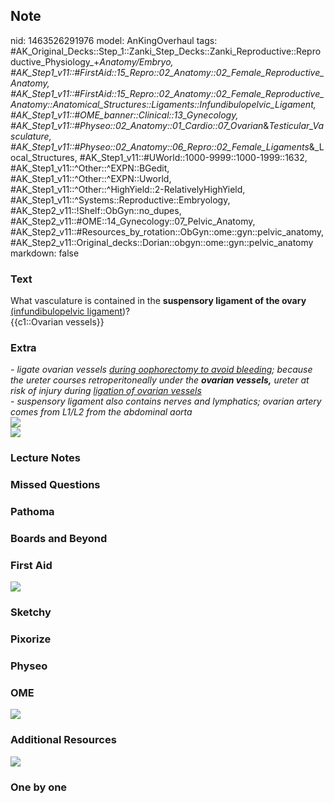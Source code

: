 ## Note
nid: 1463526291976
model: AnKingOverhaul
tags: #AK_Original_Decks::Step_1::Zanki_Step_Decks::Zanki_Reproductive::Reproductive_Physiology_+_Anatomy/Embryo, #AK_Step1_v11::#FirstAid::15_Repro::02_Anatomy::02_Female_Reproductive_Anatomy, #AK_Step1_v11::#FirstAid::15_Repro::02_Anatomy::02_Female_Reproductive_Anatomy::Anatomical_Structures::Ligaments::Infundibulopelvic_Ligament, #AK_Step1_v11::#OME_banner::Clinical::13_Gynecology, #AK_Step1_v11::#Physeo::02_Anatomy::01_Cardio::07_Ovarian_&_Testicular_Vasculature, #AK_Step1_v11::#Physeo::02_Anatomy::06_Repro::02_Female_Ligaments_&_Local_Structures, #AK_Step1_v11::#UWorld::1000-9999::1000-1999::1632, #AK_Step1_v11::^Other::^EXPN::BGedit, #AK_Step1_v11::^Other::^EXPN::Uworld, #AK_Step1_v11::^Other::^HighYield::2-RelativelyHighYield, #AK_Step1_v11::^Systems::Reproductive::Embryology, #AK_Step2_v11::!Shelf::ObGyn::no_dupes, #AK_Step2_v11::#OME::14_Gynecology::07_Pelvic_Anatomy, #AK_Step2_v11::#Resources_by_rotation::ObGyn::ome::gyn::pelvic_anatomy, #AK_Step2_v11::Original_decks::Dorian::obgyn::ome::gyn::pelvic_anatomy
markdown: false

### Text
<div>
  What vasculature is contained in the <b>suspensory ligament of
  the ovary</b> <u>(infundibulopelvic ligament</u>)?
</div>
<div>
  {{c1::Ovarian vessels}}
</div>

### Extra
<div>
  <i>- ligate ovarian vessels <u>during oophorectomy to avoid
  bleeding</u>; because the</i> <i>ureter courses retroperitoneally
  under the <b>ovarian vessels,</b> ureter</i> <i>at risk of injury
  during <u>ligation of ovarian vessels</u></i>
</div>
<div>
  <i>- suspensory ligament also contains nerves and lymphatics;
  ovarian artery comes from L1/L2 from the abdominal aorta</i>
</div>
<div><img src="paste-136764643606529.jpg"></div>
<div><img src="paste-63393717288961.jpg"></div>

### Lecture Notes


### Missed Questions


### Pathoma


### Boards and Beyond


### First Aid
<img src="tmp3vOkAh.png">

### Sketchy


### Pixorize


### Physeo


### OME
<div class="ome-widget">
  <a href=
  "https://onlinemeded.org/spa/gynecology?ref=anki"><img src=
  "_OME_AnkiFlashcards_Topic_6.png"></a>
</div>

### Additional Resources
<img src="ch-27lecturepresentation-15-638.jpg" class="resizer">

### One by one

